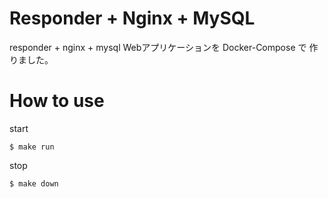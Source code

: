 # Responder + Nginx + MySQL
responder + nginx + mysql Webアプリケーションを Docker-Compose で 作りました。

# How to use
start
```
$ make run
```

stop
```
$ make down
```
